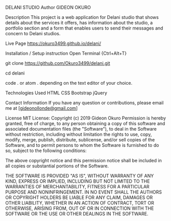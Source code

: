 DELANI STUDIO
Author
GIDEON OKURO

Description
This project is a web application for Delani studio that shows details about the services it offers, has information about the studio, a portfolio section and a form that enables users to send their messages and concern to Delani studios.

Live Page
https://okuro3499.github.io/delani/

Installation / Setup instruction
Open Terminal {Ctrl+Alt+T}

git clone https://github.com/Okuro3499/delani.git

cd delani

code . or atom . depending on the text editor of your choice.

Technologies Used
HTML
CSS
Bootstrap
jQuery

Contact Information
If you have any question or contributions, please email me at [gideonollonde@gmail.com]

License
MIT License:
Copyright (c) 2019 Gideon Okuro
Permission is hereby granted, free of charge, to any person obtaining a copy
of this software and associated documentation files (the "Software"), to deal
in the Software without restriction, including without limitation the rights
to use, copy, modify, merge, publish, distribute, sublicense, and/or sell
copies of the Software, and to permit persons to whom the Software is
furnished to do so, subject to the following conditions:

The above copyright notice and this permission notice shall be included in all
copies or substantial portions of the Software.

THE SOFTWARE IS PROVIDED "AS IS", WITHOUT WARRANTY OF ANY KIND, EXPRESS OR
IMPLIED, INCLUDING BUT NOT LIMITED TO THE WARRANTIES OF MERCHANTABILITY,
FITNESS FOR A PARTICULAR PURPOSE AND NONINFRINGEMENT. IN NO EVENT SHALL THE
AUTHORS OR COPYRIGHT HOLDERS BE LIABLE FOR ANY CLAIM, DAMAGES OR OTHER
LIABILITY, WHETHER IN AN ACTION OF CONTRACT, TORT OR OTHERWISE, ARISING FROM,
OUT OF OR IN CONNECTION WITH THE SOFTWARE OR THE USE OR OTHER DEALINGS IN THE
SOFTWARE.
